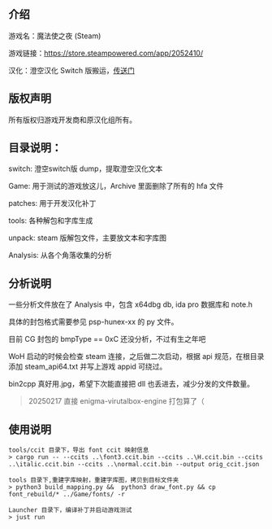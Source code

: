 ## 介绍
游戏名：魔法使之夜 (Steam)

游戏链接：https://store.steampowered.com/app/2052410/

汉化：澄空汉化 Switch 版搬运，[传送门](https://mahotsukaicn.github.io/)


## 版权声明

所有版权归游戏开发商和原汉化组所有。


## 目录说明：

switch: 澄空switch版 dump，提取澄空汉化文本

Game: 用于测试的游戏放这儿，Archive 里面删除了所有的 hfa 文件

patches: 用于开发汉化补丁

tools: 各种解包和字库生成

unpack: steam 版解包文件，主要放文本和字库图

Analysis: 从各个角落收集的分析



##  分析说明

一些分析文件放在了 Analysis 中，包含 x64dbg db, ida pro 数据库和 note.h

具体的封包格式需要参见 psp-hunex-xx 的 py 文件。

目前 CG 封包的 bmpType == 0xC 还没分析，不过有生之年吧

WoH 启动的时候会检查 steam 连接，之后做二次启动，根据 api 规范，在根目录添加 steam_api64.txt 并写上游戏 appid 可绕过。

bin2cpp 真好用.jpg，希望下次能直接把 dll 也丢进去，减少分发的文件数量。
> 20250217 直接 enigma-virutalbox-engine 打包算了（


## 使用说明

```shell
tools/ccit 目录下，导出 font ccit 映射信息
> cargo run -- --ccits ..\font3.ccit.bin --ccits ..\H.ccit.bin --ccits ..\italic.ccit.bin --ccits ..\normal.ccit.bin --output orig_ccit.json

tools 目录下,重建字库映射，重建字库图，拷贝到目标文件夹
> python3 build_mapping.py &&  python3 draw_font.py && cp font_rebuild/* ../Game/fonts/ -r

Launcher 目录下，编译补丁并启动游戏测试
> just run 
```



